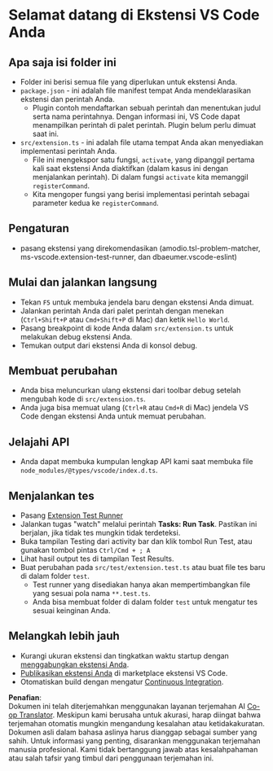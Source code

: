 <!--
CO_OP_TRANSLATOR_METADATA:
{
  "original_hash": "62b2632720dd39ef391d6b60b9b4bfb8",
  "translation_date": "2025-05-09T05:40:31+00:00",
  "source_file": "code/09.UpdateSamples/Aug/vscode/phiext/vsc-extension-quickstart.md",
  "language_code": "id"
}
-->
# Selamat datang di Ekstensi VS Code Anda

## Apa saja isi folder ini

* Folder ini berisi semua file yang diperlukan untuk ekstensi Anda.
* `package.json` - ini adalah file manifest tempat Anda mendeklarasikan ekstensi dan perintah Anda.
  * Plugin contoh mendaftarkan sebuah perintah dan menentukan judul serta nama perintahnya. Dengan informasi ini, VS Code dapat menampilkan perintah di palet perintah. Plugin belum perlu dimuat saat ini.
* `src/extension.ts` - ini adalah file utama tempat Anda akan menyediakan implementasi perintah Anda.
  * File ini mengekspor satu fungsi, `activate`, yang dipanggil pertama kali saat ekstensi Anda diaktifkan (dalam kasus ini dengan menjalankan perintah). Di dalam fungsi `activate` kita memanggil `registerCommand`.
  * Kita mengoper fungsi yang berisi implementasi perintah sebagai parameter kedua ke `registerCommand`.

## Pengaturan

* pasang ekstensi yang direkomendasikan (amodio.tsl-problem-matcher, ms-vscode.extension-test-runner, dan dbaeumer.vscode-eslint)


## Mulai dan jalankan langsung

* Tekan `F5` untuk membuka jendela baru dengan ekstensi Anda dimuat.
* Jalankan perintah Anda dari palet perintah dengan menekan (`Ctrl+Shift+P` atau `Cmd+Shift+P` di Mac) dan ketik `Hello World`.
* Pasang breakpoint di kode Anda dalam `src/extension.ts` untuk melakukan debug ekstensi Anda.
* Temukan output dari ekstensi Anda di konsol debug.

## Membuat perubahan

* Anda bisa meluncurkan ulang ekstensi dari toolbar debug setelah mengubah kode di `src/extension.ts`.
* Anda juga bisa memuat ulang (`Ctrl+R` atau `Cmd+R` di Mac) jendela VS Code dengan ekstensi Anda untuk memuat perubahan.

## Jelajahi API

* Anda dapat membuka kumpulan lengkap API kami saat membuka file `node_modules/@types/vscode/index.d.ts`.

## Menjalankan tes

* Pasang [Extension Test Runner](https://marketplace.visualstudio.com/items?itemName=ms-vscode.extension-test-runner)
* Jalankan tugas "watch" melalui perintah **Tasks: Run Task**. Pastikan ini berjalan, jika tidak tes mungkin tidak terdeteksi.
* Buka tampilan Testing dari activity bar dan klik tombol Run Test, atau gunakan tombol pintas `Ctrl/Cmd + ; A`
* Lihat hasil output tes di tampilan Test Results.
* Buat perubahan pada `src/test/extension.test.ts` atau buat file tes baru di dalam folder `test`.
  * Test runner yang disediakan hanya akan mempertimbangkan file yang sesuai pola nama `**.test.ts`.
  * Anda bisa membuat folder di dalam folder `test` untuk mengatur tes sesuai keinginan Anda.

## Melangkah lebih jauh

* Kurangi ukuran ekstensi dan tingkatkan waktu startup dengan [menggabungkan ekstensi Anda](https://code.visualstudio.com/api/working-with-extensions/bundling-extension).
* [Publikasikan ekstensi Anda](https://code.visualstudio.com/api/working-with-extensions/publishing-extension) di marketplace ekstensi VS Code.
* Otomatiskan build dengan mengatur [Continuous Integration](https://code.visualstudio.com/api/working-with-extensions/continuous-integration).

**Penafian**:  
Dokumen ini telah diterjemahkan menggunakan layanan terjemahan AI [Co-op Translator](https://github.com/Azure/co-op-translator). Meskipun kami berusaha untuk akurasi, harap diingat bahwa terjemahan otomatis mungkin mengandung kesalahan atau ketidakakuratan. Dokumen asli dalam bahasa aslinya harus dianggap sebagai sumber yang sahih. Untuk informasi yang penting, disarankan menggunakan terjemahan manusia profesional. Kami tidak bertanggung jawab atas kesalahpahaman atau salah tafsir yang timbul dari penggunaan terjemahan ini.